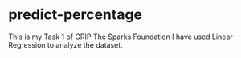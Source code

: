 # predict-percentage
This is my Task 1 of GRIP The Sparks Foundation
I have used Linear Regression to analyze the dataset.
